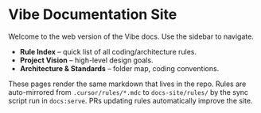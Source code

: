 # Vibe Documentation Site

Welcome to the web version of the Vibe docs. Use the sidebar to navigate.

* **Rule Index** – quick list of all coding/architecture rules.
* **Project Vision** – high-level design goals.
* **Architecture & Standards** – folder map, coding conventions.

These pages render the same markdown that lives in the repo. Rules are auto-mirrored from `.cursor/rules/*.mdc` to `docs-site/rules/` by the sync script run in `docs:serve`. PRs updating rules automatically improve the site. 
